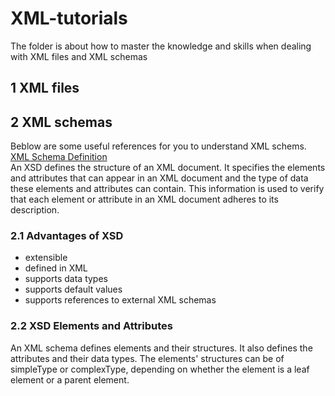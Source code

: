 # XML-tutorials
The folder is about how to master the knowledge and skills when dealing with XML files and XML schemas
## 1 XML files

## 2 XML schemas
Beblow are some useful references for you to understand XML schems.  
[XML Schema Definition](https://docs.oracle.com/cd/B14099_19/integrate.1012/b14069/xsd.htm)  
An XSD defines the structure of an XML document. It specifies the elements and attributes that can appear in an XML document and the type of data these elements and attributes can contain. This information is used to verify that each element or attribute in an XML document adheres to its description.  
### 2.1 Advantages of XSD  
  - extensible  
  - defined in XML
  - supports data types
  - supports default values
  - supports references to external XML schemas  
### 2.2 XSD Elements and Attributes  
An XML schema defines elements and their structures. It also defines the attributes and their data types. The elements' structures can be of simpleType or complexType, depending on whether the element is a leaf element or a parent element.  
